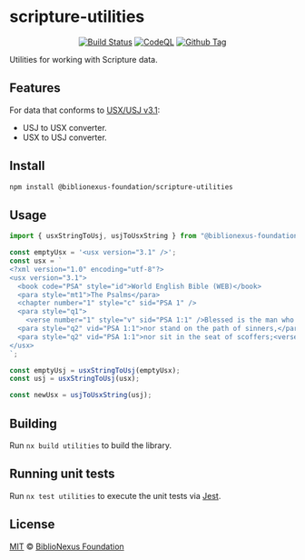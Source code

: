 # scripture-utilities

<div align="center">

[![Build Status][github-actions-status]][github-actions-url]
[![CodeQL][gitghub-codeql-status]][gitghub-codeql-url]
[![Github Tag][npm-version-image]][npm-version-url]

</div>

Utilities for working with Scripture data.

## Features

For data that conforms to [USX/USJ v3.1](https://ubsicap.github.io/usx/):

- USJ to USX converter.
- USX to USJ converter.

## Install

```sh
npm install @biblionexus-foundation/scripture-utilities
```

## Usage

```ts
import { usxStringToUsj, usjToUsxString } from "@biblionexus-foundation/scripture-utilities";

const emptyUsx = '<usx version="3.1" />';
const usx = `
<?xml version="1.0" encoding="utf-8"?>
<usx version="3.1">
  <book code="PSA" style="id">World English Bible (WEB)</book>
  <para style="mt1">The Psalms</para>
  <chapter number="1" style="c" sid="PSA 1" />
  <para style="q1">
    <verse number="1" style="v" sid="PSA 1:1" />Blessed is the man who doesn’t walk in the counsel of the wicked,</para>
  <para style="q2" vid="PSA 1:1">nor stand on the path of sinners,</para>
  <para style="q2" vid="PSA 1:1">nor sit in the seat of scoffers;<verse eid="PSA 1:1" /></para>
</usx>
`;

const emptyUsj = usxStringToUsj(emptyUsx);
const usj = usxStringToUsj(usx);

const newUsx = usjToUsxString(usj);
```

## Building

Run `nx build utilities` to build the library.

## Running unit tests

Run `nx test utilities` to execute the unit tests via [Jest](https://jestjs.io).

## License

[MIT][github-license] © [BiblioNexus Foundation](https://biblionexus.org/)

<!-- define variables used above -->

[github-actions-status]: https://github.com/BiblioNexus-Foundation/scripture-editors/actions/workflows/test-publish.yml/badge.svg
[github-actions-url]: https://github.com/BiblioNexus-Foundation/scripture-editors/actions
[gitghub-codeql-status]: https://github.com/BiblioNexus-Foundation/scripture-editors/actions/workflows/codeql.yml/badge.svg
[gitghub-codeql-url]: https://github.com/BiblioNexus-Foundation/scripture-editors/actions/workflows/codeql.yml
[npm-version-image]: https://img.shields.io/npm/v/@biblionexus-foundation/scripture-utilities
[npm-version-url]: https://github.com/BiblioNexus-Foundation/scripture-editors/releases
[github-license]: https://github.com/BiblioNexus-Foundation/scripture-editors/blob/main/packages/utilities/LICENSE

